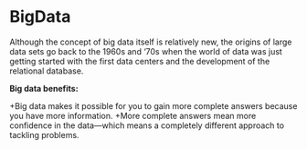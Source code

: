 # BigData

Although the concept of big data itself is relatively new, the origins of large data sets go back to the 1960s and ‘70s when the world of data was just getting started with the first data centers and the development of the relational database.

**Big data benefits:**

+Big data makes it possible for you to gain more complete answers because you have more information.
+More complete answers mean more confidence in the data—which means a completely different approach to tackling problems.

